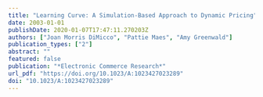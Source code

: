 ```yaml
---
title: "Learning Curve: A Simulation-Based Approach to Dynamic Pricing"
date: 2003-01-01
publishDate: 2020-01-07T17:47:11.270203Z
authors: ["Joan Morris DiMicco", "Pattie Maes", "Amy Greenwald"]
publication_types: ["2"]
abstract: ""
featured: false
publication: "*Electronic Commerce Research*"
url_pdf: "https://doi.org/10.1023/A:1023427023289"
doi: "10.1023/A:1023427023289"
---
```


